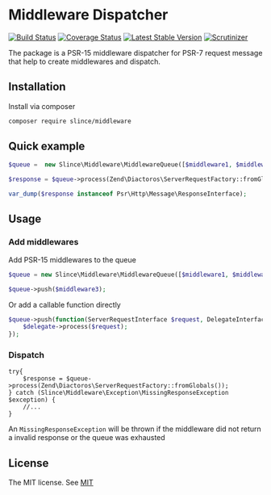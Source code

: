 ﻿# Middleware Dispatcher

[![Build Status](https://img.shields.io/travis/slince/middleware/master.svg?style=flat-square)](https://travis-ci.org/slince/middleware)
[![Coverage Status](https://img.shields.io/codecov/c/github/slince/middleware.svg?style=flat-square)](https://codecov.io/github/slince/middleware)
[![Latest Stable Version](https://img.shields.io/packagist/v/slince/middleware.svg?style=flat-square&label=stable)](https://packagist.org/packages/slince/middleware)
[![Scrutinizer](https://img.shields.io/scrutinizer/g/slince/middleware.svg?style=flat-square)](https://scrutinizer-ci.com/g/slince/middleware/?branch=master)

The package is a PSR-15 middleware dispatcher for PSR-7 request message that help to create middlewares and dispatch.

## Installation

Install via composer

```bash
composer require slince/middleware
```

## Quick example

```php
$queue =  new Slince\Middleware\MiddlewareQueue([$middleware1, $middleware2]);

$response = $queue->process(Zend\Diactoros\ServerRequestFactory::fromGlobals());

var_dump($response instanceof Psr\Http\Message\ResponseInterface);
```

## Usage

### Add middlewares

Add PSR-15 middlewares to the queue

```php
$queue = new Slince\Middleware\MiddlewareQueue([$middleware1, $middleware2]);

$queue->push($middleware3);
```

Or add a callable function directly

```php
$queue->push(function(ServerRequestInterface $request, DelegateInterface $delegate){
    $delegate->process($request);
});
```

### Dispatch

```
try{
    $response = $queue->process(Zend\Diactoros\ServerRequestFactory::fromGlobals());
} catch (Slince\Middleware\Exception\MissingResponseException $exception) {
    //...
}
```
An `MissingResponseException` will be thrown if the middleware did not return a invalid response or the queue was exhausted

## License
 
The MIT license. See [MIT](https://opensource.org/licenses/MIT)